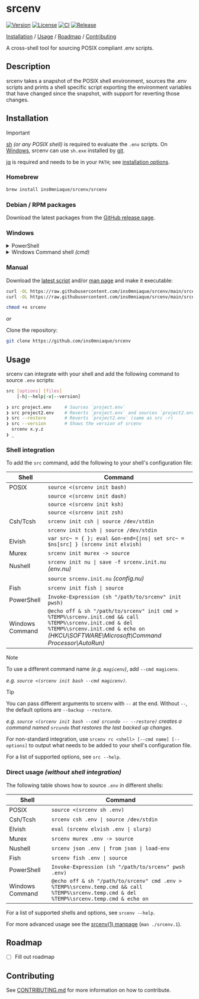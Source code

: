 # srcenv

[![Version](https://img.shields.io/github/v/release/ins0mniaque/srcenv)](https://github.com/ins0mniaque/srcenv/releases)
[![License](https://img.shields.io/github/license/ins0mniaque/srcenv)](https://github.com/ins0mniaque/srcenv/blob/master/LICENSE)
[![CI](https://github.com/ins0mniaque/srcenv/actions/workflows/ci.yml/badge.svg)](https://github.com/ins0mniaque/srcenv/actions/workflows/ci.yml)
[![Release](https://github.com/ins0mniaque/srcenv/actions/workflows/release.yml/badge.svg)](https://github.com/ins0mniaque/srcenv/actions/workflows/release.yml)

[Installation](#installation) / [Usage](#usage) / [Roadmap](#roadmap) / [Contributing](#contributing)

A cross-shell tool for sourcing POSIX compliant .env scripts.

## Description

srcenv takes a snapshot of the POSIX shell environment, sources the .env scripts
and prints a shell specific script exporting the environment variables that have
changed since the snapshot, with support for reverting those changes.

## Installation

> [!IMPORTANT]
> [sh](https://pubs.opengroup.org/onlinepubs/9799919799/utilities/sh.html) _(or any POSIX shell)_ is required to evaluate the `.env` scripts. On [Windows](#windows), srcenv can use `sh.exe` installed by [git](https://git-scm.com).
>
> [jq](https://jqlang.github.io/jq) is required and needs to be in your `PATH`; see [installation options](https://jqlang.github.io/jq/download).

### Homebrew

```bash
brew install ins0mniaque/srcenv/srcenv
```

### Debian / RPM packages

Download the latest packages from the [GitHub release page](https://github.com/ins0mniaque/srcenv/releases).

### Windows

<details>
    <summary>PowerShell</summary><p></p>

Install for current user:

```powershell
# Create installation directory
New-Item "$Env:LOCALAPPDATA\srcenv" -ItemType Directory

# Download srcenv to installation directory
Invoke-WebRequest https://raw.githubusercontent.com/ins0mniaque/srcenv/main/srcenv -OutFile "$Env:LOCALAPPDATA\srcenv\srcenv"
```

Add to `$HOME\Documents\PowerShell\Profile.ps1`:

```powershell
# Add POSIX shell (sh) to PATH
$Env:PATH += ";$Env:ProgramFiles\Git\usr\bin\"

# Initialize srcenv
Invoke-Expression (sh "$Env:LOCALAPPDATA\srcenv\srcenv" init pwsh)
```

</details>

<details>
    <summary>Windows Command shell <i>(cmd)</i></summary><p></p>

Install for current user:

> Download [srcenv](https://raw.githubusercontent.com/ins0mniaque/srcenv/main/srcenv) to `%LOCALAPPDATA%\srcenv` directory or use PowerShell script above to install srcenv.

Run or add to `HKEY_CURRENT_USER\SOFTWARE\Microsoft\Command Processor\AutoRun` registry key:

```bat
@echo off

rem Add POSIX shell (sh) to PATH
set PATH=%PATH%;%PROGRAMFILES%\Git\usr\bin\

rem Initialize srcenv
sh "%LOCALAPPDATA%\srcenv\srcenv" init cmd > %TEMP%\srcenv.init.cmd && call %TEMP%\srcenv.init.cmd & del %TEMP%\srcenv.init.cmd

echo on
```

</details>

### Manual

Download the [latest script](https://raw.githubusercontent.com/ins0mniaque/srcenv/main/srcenv) and/or [man page](https://raw.githubusercontent.com/ins0mniaque/srcenv/main/srcenv.1) and make it executable:

```bash
curl -OL https://raw.githubusercontent.com/ins0mniaque/srcenv/main/srcenv
curl -OL https://raw.githubusercontent.com/ins0mniaque/srcenv/main/srcenv.1

chmod +x srcenv
```

_or_

Clone the repository:

```bash
git clone https://github.com/ins0mniaque/srcenv
```

## Usage

srcenv can integrate with your shell and add the following command to source `.env` scripts:

```bash
src [options] [files]
    [-h|--help|-v|--version]
```

```bash
❯ src project.env     # Sources `project.env`
❯ src project2.env    # Reverts `project.env` and sources `project2.env`
❯ src --restore       # Reverts `project2.env` (same as src -r)
❯ src --version       # Shows the version of srcenv
  srcenv x.y.z
❯ _
```

### Shell integration

To add the `src` command, add the following to your shell's configuration file:

| Shell           | Command                                               |
|-----------------|-------------------------------------------------------|
| POSIX           | `source <(srcenv init bash)`                          |
|                 | `source <(srcenv init dash)`                          |
|                 | `source <(srcenv init ksh)`                           |
|                 | `source <(srcenv init zsh)`                           |
| Csh/Tcsh        | `srcenv init csh \| source /dev/stdin`                |
|                 | `srcenv init tcsh \| source /dev/stdin`               |
| Elvish          | `var src~ = { }; eval &on-end={\|ns\| set src~ = $ns[src] } (srcenv init elvish)` |
| Murex           | `srcenv init murex -> source`                         |
| Nushell         | `srcenv init nu \| save -f srcenv.init.nu` _(env.nu)_ |
|                 | `source srcenv.init.nu` _(config.nu)_                 |
| Fish            | `srcenv init fish \| source`                          |
| PowerShell      | `Invoke-Expression (sh "/path/to/srcenv" init pwsh)`  |
| Windows Command | `@echo off & sh "/path/to/srcenv" init cmd > %TEMP%\srcenv.init.cmd && call %TEMP%\srcenv.init.cmd & del %TEMP%\srcenv.init.cmd & echo on` _(HKCU\SOFTWARE\Microsoft\Command Processor\AutoRun)_ |

> [!NOTE]
> To use a different command name _(e.g. `magicenv`)_, add `--cmd magicenv`.
>
> _e.g. `source <(srcenv init bash --cmd magicenv)`._

> [!TIP]
> You can pass different arguments to srcenv with `--` at the end. Without `--`, the default options are `--backup --restore`.
>
> _e.g. `source <(srcenv init bash --cmd srcundo -- --restore)` creates a command named `srcundo` that restores the last backed up changes._

For non-standard integration, use `srcenv rc <shell> [--cmd name] [-- options]` to output what needs to be added to your shell's configuration file.

For a list of supported options, see `src --help`.

### Direct usage _(without shell integration)_

The following table shows how to source `.env` in different shells:

| Shell           | Command                                              |
|-----------------|------------------------------------------------------|
| POSIX           | `source <(srcenv sh .env)`                           |
| Csh/Tcsh        | `srcenv csh .env \| source /dev/stdin`               |
| Elvish          | `eval (srcenv elvish .env \| slurp)`                 |
| Murex           | `srcenv murex .env -> source`                        |
| Nushell         | `srcenv json .env \| from json \| load-env`          |
| Fish            | `srcenv fish .env \| source`                         |
| PowerShell      | `Invoke-Expression (sh "/path/to/srcenv" pwsh .env)` |
| Windows Command | `@echo off & sh "/path/to/srcenv" cmd .env > %TEMP%\srcenv.temp.cmd && call %TEMP%\srcenv.temp.cmd & del %TEMP%\srcenv.temp.cmd & echo on` |

For a list of supported shells and options, see `srcenv --help`.

For more advanced usage see the [srcenv(1) manpage](https://github.com/ins0mniaque/srcenv/blob/main/srcenv.1.md) (`man ./srcenv.1`).

## Roadmap

- [ ] Fill out roadmap

## Contributing

See [CONTRIBUTING.md](https://github.com/ins0mniaque/srcenv/blob/main/CONTRIBUTING.md) for more information on how to contribute.
